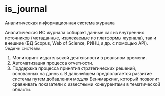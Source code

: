 # is_journal
Аналитическая информационная система журнала

Аналитическая ИС журнала собирает данные как из внутренних источников (метаданные, извлекаемые из платформы журнала), так и внешние (БД Scopus, Web of Science, РИНЦ и др. с помощью API). 
Задачи системы:
1. Мониторинг издательской деятельности в реальном времени.
2. Автоматизация процесса отчетности.
3. Поддержка процесса принятия стратегических решений, основанных на данных.
В дальнейшем предполагается развитие системы путем добавления модуля Бенчмаркинг, который позволит сравнивать показатели с известными конкурентами в тематической области.
